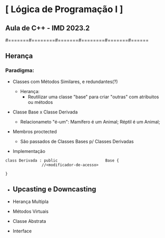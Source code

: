 # [ Lógica de Programação I ]

## Aula de C++ - IMD 2023.2


#=======#========#=======#========#=======#======

## Herança

### Paradigma:

- Classes com Métodos Similares, e redundantes(?)

    - Herança:
        - Reutilizar uma classe "base" para criar "outras" com atribuitos ou métodos 

- Classe Base x Classe Derivada

    - Relacionameto "é-um":
        Mamífero é um Animal;
        Réptil é um Animal;

- Membros proctected
    - São passados de Classes Bases p/ Classes Derivadas

- Implementação 
```
class Derivada : public                     Base {
                //<modificador-de-acesso> 

}
```
- Upcasting e Downcasting
    - 


- Herança Multipla



- Métodos Virtuais


- Classe Abstrata


- Interface

